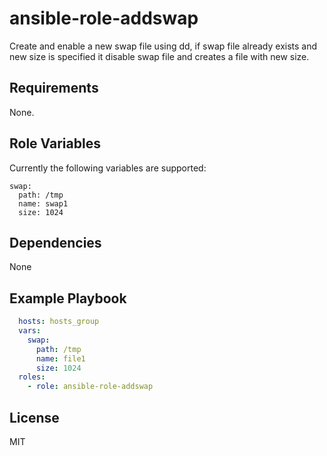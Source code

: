 ansible-role-addswap
===========

Create and enable a new swap file using dd, if swap file already exists and new size is specified it disable swap file and creates a file with new size.

Requirements
------------

None.

Role Variables
--------------

Currently the following variables are supported:

    swap:
      path: /tmp
      name: swap1
      size: 1024

Dependencies
------------

None

Example Playbook
----------------

```yaml
  hosts: hosts_group
  vars:
    swap:
      path: /tmp
      name: file1
      size: 1024
  roles:
    - role: ansible-role-addswap
```

License
-------

MIT
